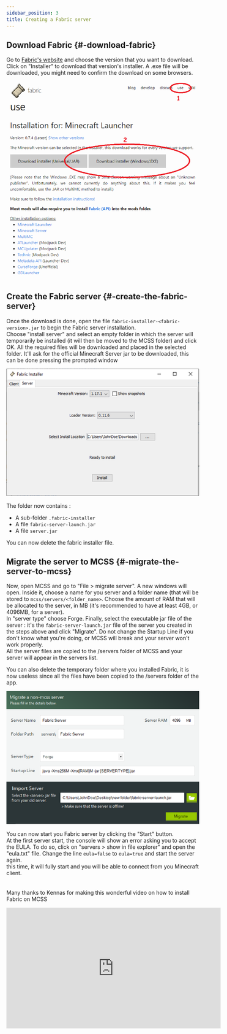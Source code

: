 ```yaml
---
sidebar_position: 3
title: Creating a Fabric server
---
```

## Download Fabric {#-download-fabric}

Go to [Fabric's website](https://fabricmc.net/) and choose the version that you want to download. Click on "Installer" to download that version's installer.
A .exe file will be downloaded, you might need to confirm the download on some browsers.

![Download forge](/img/docs/create-fabric/download_fabric.png)

## Create the Fabric server {#-create-the-fabric-server}

Once the download is done, open the file `fabric-installer-<fabric-version>.jar` to begin the Fabric server installation. <br/>
Choose "install server" and select an empty folder in which the server will temporarily be installed (it will then be moved to the MCSS folder) and click OK. All the required files will be downloaded and placed in the selected folder. It'll ask for the official Minecraft Server jar to be downloaded, this can be done pressing the prompted window

![Install forge](/img/docs/create-fabric/install_fabric.png)

The folder now contains : 

*   A sub-folder `.fabric-installer`
*   A file `fabric-server-launch.jar`
*   A file `server.jar`

You can now delete the fabric installer file.

## Migrate the server to MCSS {#-migrate-the-server-to-mcss}

Now, open MCSS and go to "File > migrate server". A new windows will open. Inside it, choose a name for you server and a folder name (that will be stored to `mcss/servers/<folder_name>`. Choose the amount of RAM that will be allocated to the server, in MB (it's recommended to have at least 4GB, or 4096MB, for a server).<br/>
In "server type" choose Forge. Finally, select the executable jar file of the server : it's the `fabric-server-launch.jar` file of the server you created in the steps above and click "Migrate". Do not change the Startup Line if you don't know what you're doing, or MCSS will break and your server won't work properly.<br/>
All the server files are copied to the /servers folder of MCSS and your server will appear in the servers list. <br/>

You can also delete the temporary folder where you installed Fabric, it is now useless since all the files have been copied to the /servers folder of the app.

![Migrate forge](/img/docs/create-fabric/migrate_fabric.png)

You can now start you Fabric server by clicking the "Start" button. <br/>
At the first server start, the console will show an error asking you to accept the EULA. To do so, click on "servers > show in file explorer" and open the "eula.txt" file. Change the line `eula=false` to `eula=true` and start the server again. <br/>
this time, it will fully start and you will be able to connect from you Minecraft client. <br/>
<br/>
<br/>
Many thanks to Kennas for making this wonderful video on how to install Fabric on MCSS<br/>


<iframe width="560" height="315"
src="https://www.youtube.com/embed/yHd5OAl8L9c" 
frameborder="0" 
allow="accelerometer; autoplay; encrypted-media; gyroscope; picture-in-picture; fullscreen" ></iframe>
